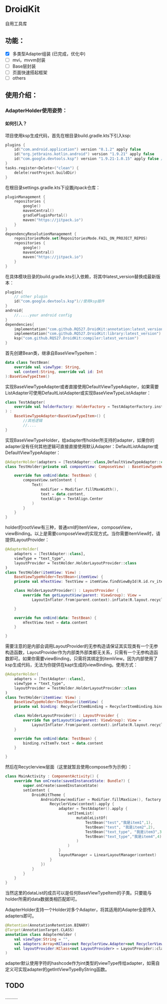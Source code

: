 # DroidKit

自用工具库

## 功能：

- [x] 多类型Adapter组装 (已完成，优化中)
- [ ] mvi，mvvm封装
- [ ] Base层封装
- [ ] 页面快速搭起框架
- [ ] others

## 使用介绍：

### AdapterHolder使用姿势：

#### 如何引入？

项目使用ksp生成代码，首先在根目录build.gradle.kts下引入ksp:

```kotlin
plugins {
    id("com.android.application") version "8.1.2" apply false
    id("org.jetbrains.kotlin.android") version "1.9.21" apply false
    id("com.google.devtools.ksp") version "1.9.21-1.0.15" apply false // ksp
}
tasks.register<Delete>("clean") {
    delete(rootProject.buildDir)
}
```

在根目录settings.gradle.kts下设置jitpack仓库：

```kotlin
pluginManagement {
    repositories {
        google()
        mavenCentral()
        gradlePluginPortal()
        maven("https://jitpack.io")
    }
}
dependencyResolutionManagement {
    repositoriesMode.set(RepositoriesMode.FAIL_ON_PROJECT_REPOS)
    repositories {
        google()
        mavenCentral()
        maven("https://jitpack.io")
    }
}
```

在具体模块目录的build.gradle.kts引入依赖，将其中latest_version替换成最新版本：

```kotlin
plugins{
    // other plugin
    id("com.google.devtools.ksp")//使用ksp插件
}
android{
    //.....your android config
}
dependencies{
    implementation("com.github.RQ527.DroidKit:annotation:latest_version")
    implementation("com.github.RQ527.DroidKit:library:latest_version")
    ksp("com.github.RQ527.DroidKit:compiler:latest_version")
}
```

首先创建Bean类，继承自BaseViewTypeItem：

```kotlin
data class TestBean(
    override val viewType: String,
    val content:String, override val id: Int
):BaseViewTypeItem()
```

实现BaseViewTypeAdapter或者直接使用DefaultViewTypeAdapter，如果需要ListAdapter可使用DefaultListAdapter或实现BaseViewTypeListAdapter：

```kotlin
class TestAdapter(
    override val holderFactory: HolderFactory = TestAdapterFactory.instance
) :
    BaseViewTypeAdapter<BaseViewTypeItem>() {
        //其他逻辑
        //....
}
```

实现BaseViewTypeHolder，给adapter传holder所支持的adapter，如果你的adapter没有任何其他逻辑可直接直接使用默认Adapter：DefaultListAdapter或DefaultViewTypeAdapter：

```kotlin
@AdapterHolder(adapters = [TestAdapter::class,DefaultViewTypeAdapter::class],viewType = "test")
class TestHolder(private val composeView: ComposeView) : BaseViewTypeHolder<TestBean>(composeView) {

    override fun onBind(data: TestBean) {
        composeView.setContent {
            Text(
                modifier = Modifier.fillMaxWidth(),
                text = data.content,
                textAlign = TextAlign.Center
            )
        }
    }
}
```

holder的rootView有三种，普通xml的itemView，composeView，viewBinding。以上是需要composeView的实现方式。当你需要itemView时，请提供LayoutProvider：

```kotlin
@AdapterHolder(
    adapters = [TestAdapter::class],
    viewType = "text_type",
    layoutProvider = TestHolder.HolderLayoutProvider::class
)
class TestHolder(itemView: View) :
    BaseViewTypeHolder<TestBean>(itemView) {
    private val mTextView: TextView = itemView.findViewById(R.id.rv_item_tv)

    class HolderLayoutProvider() : LayoutProvider {
        override fun getLayoutView(parent: ViewGroup): View =
            LayoutInflater.from(parent.context).inflate(R.layout.recycler_item, parent, false)

    }

    override fun onBind(data: TestBean) {
        mTextView.text = data.content
    }

}
```

需要注意的是内部会调用LayoutProvider的无参构造请保证其实现类有一个无参构造函数，LayoutProvider作为内部类外部类都无关系，只需有一个无参构造函数即可。如果你需要viewBinding，只需将其绑定到itemView。因为内部使用了ksp生成代码，无法为你提供在kapt生成的viewBinding。使用方式：

```kotlin
@AdapterHolder(
    adapters = [TestAdapter::class],
    viewType = "text_type",
    layoutProvider = TestHolder.HolderLayoutProvider::class
)
class TestHolder(itemView: View) :
    BaseViewTypeHolder<TestBean>(itemView) {
    private val binding: RecyclerItemBinding = RecyclerItemBinding.bind(itemView)

    class HolderLayoutProvider() : LayoutProvider {
        override fun getLayoutView(parent: ViewGroup): View =
            LayoutInflater.from(parent.context).inflate(R.layout.recycler_item, parent, false)
    }

    override fun onBind(data: TestBean) {
        binding.rvItemTv.text = data.content
    }

}
```

然后在Recyclerview层面（这里就暂且使用compose作为示例）：

```kotlin
class MainActivity : ComponentActivity() {
    override fun onCreate(savedInstanceState: Bundle?) {
        super.onCreate(savedInstanceState)
        setContent {
            DroidKitTheme {
                AndroidView(modifier = Modifier.fillMaxSize(), factory = { context ->
                    RecyclerView(context).apply {
                        adapter = TestAdapter().apply {
                            setItemList(
                                mutableListOf(
                                    TestBean("test","我是item1",1),
                                    TestBean("test", "我是item2",2),
                                    TestBean("text_type", "我是item3",3),
                                    TestBean("text_type","我是item4",4)
                                )
                            )
                        }
                        layoutManager = LinearLayoutManager(context)
                    }
                })
            }
        }
    }
}
```

当然这里的dataList的成员可以是任何BaseViewTypeItem的子类。只要能与holder所需的data数据类相匹配即可。

AdapterHolder支持一个Holder对多个Adapter，将其适用的Adapter全部传入adapters即可。

```kotlin
@Retention(AnnotationRetention.BINARY)
@Target(AnnotationTarget.CLASS)
annotation class AdapterHolder (
    val viewType:String = "",
    val adapters:Array<KClass<out RecyclerView.Adapter<out RecyclerView.ViewHolder>>> = [],
    val layoutProvider:KClass<out LayoutProvider> = LayoutProvider::class,
)
```

adapter默认使用字符的hashcode作为int类型的viewType传给adapter，如需自定义可实现adapter的getIntViewTypeByString函数。

## TODO

..........
